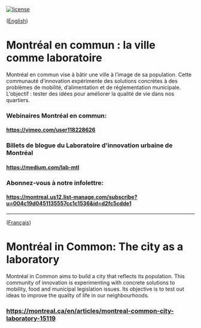 [![license](https://img.shields.io/github/license/VilledeMontreal/montrealencommun.svg?style=flat-square)](https://github.com/VilledeMontreal/montrealencommun/blob/master/LICENSE)  
  
([English](#english-version))

<a id='french-version' class='anchor' aria-hidden='true'/>

# Montréal en commun : la ville comme laboratoire

Montréal en commun vise à bâtir une ville à l’image de sa population. Cette communauté d’innovation expérimente des solutions concrètes à des problèmes de mobilité, d’alimentation et de réglementation municipale. L’objectif : tester des idées pour améliorer la qualité de vie dans nos quartiers.<br />



### Webinaires Montréal en commun:
#### https://vimeo.com/user118228626

### Billets de blogue du Laboratoire d'innovation urbaine de Montréal
#### https://medium.com/lab-mtl 


### Abonnez-vous à notre infolettre: 
#### https://montreal.us12.list-manage.com/subscribe?u=004c19d0451135557cc1c1536&id=d2fc5cdde1

______________________

([Français](#french-version))

<a id='english-version' class='anchor' aria-hidden='true'/>

# Montréal in Common: The city as a laboratory

Montréal in Common aims to build a city that reflects its population. This community of innovation is experimenting with concrete solutions to mobility, food and municipal legislation issues. Its objective is to test out ideas to improve the quality of life in our neighbourhoods.<br />



### https://montreal.ca/en/articles/montreal-common-city-laboratory-15119


